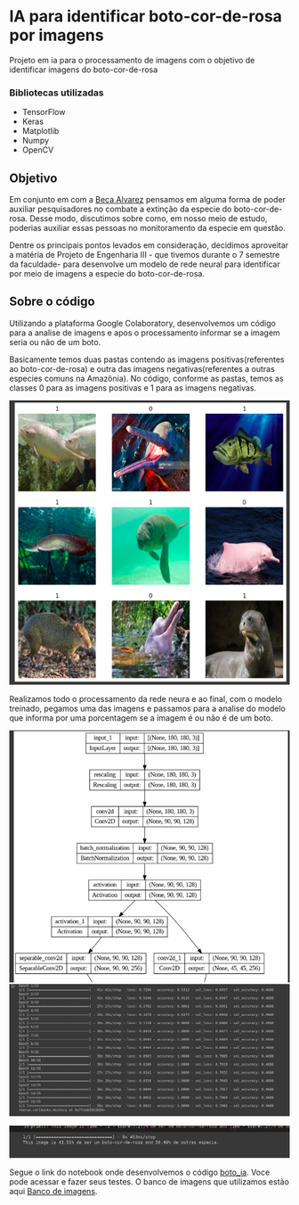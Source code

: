 # IA para identificar boto-cor-de-rosa por imagens 
Projeto em ia para o processamento de imagens com o objetivo de identificar imagens do boto-cor-de-rosa

### Bibliotecas utilizadas
- TensorFlow
- Keras
- Matplotlib
- Numpy
- OpenCV

## Objetivo 
Em conjunto em com a [Beca Alvarez](https://github.com/BecaAlvarez) pensamos em alguma forma de poder auxiliar pesquisadores no combate a extinção da especie do boto-cor-de-rosa. Desse modo, discutimos sobre como, em nosso meio de estudo, poderias auxiliar essas pessoas no monitoramento da especie em questão.

Dentre os principais pontos levados em consideração, decidimos aproveitar a matéria de Projeto de Engenharia III - que tivemos durante o 7 semestre da faculdade- para desenvolve um modelo de rede neural para identificar por meio de imagens a especie do boto-cor-de-rosa.

## Sobre o código 
Utilizando a plataforma Google Colaboratory, desenvolvemos um código para a analise de imagens e apos o processamento informar se a imagem seria ou não de um boto. 

Basicamente temos duas pastas contendo as imagens positivas(referentes ao boto-cor-de-rosa) e outra das imagens negativas(referentes a outras especies comuns na Amazônia). No código, conforme as pastas, temos as classes 0 para as imagens positivas e 1 para as imagens negativas.

![classe](https://github.com/NathanSFon/Boto_Processamento_de_imagens/blob/main/Screeshots/Classes.png)

Realizamos todo o processamento da rede neura e ao final, com o modelo treinado, pegamos uma das imagens e passamos para a analise do modelo que informa por uma porcentagem se a imagem é ou não é de um boto. 

![modelo](https://github.com/NathanSFon/Boto_Processamento_de_imagens/blob/main/Screeshots/modelo.png)
![Treinamento](https://github.com/NathanSFon/Boto_Processamento_de_imagens/blob/main/Screeshots/treinamento.png)

![Resultado](https://github.com/NathanSFon/Boto_Processamento_de_imagens/blob/main/Screeshots/resultado.png)

Segue o link do notebook onde desenvolvemos o código [boto_ia](https://colab.research.google.com/drive/1lieqv3eAjLTHn6RNGW2laqEFHoIZ6znb#scrollTo=yZrJpThKa00D). Voce pode acessar e fazer seus testes. 
O banco de imagens que utilizamos estão aqui [Banco de imagens](https://github.com/BecaAlvarez/RedeNeural_BotoCorDeRosa). 

